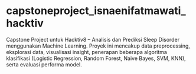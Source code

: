 # capstoneproject_isnaenifatmawati_hacktiv
Capstone Project untuk Hacktiv8 – Analisis dan Prediksi Sleep Disorder menggunakan Machine Learning. Proyek ini mencakup data preprocessing, eksplorasi data, visualisasi insight, penerapan beberapa algoritma klasifikasi (Logistic Regression, Random Forest, Naive Bayes, SVM, KNN), serta evaluasi performa model.
